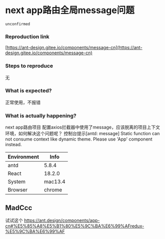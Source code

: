 # next app路由全局message问题

`unconfirmed`

### Reproduction link

[https://ant-design.gitee.io/components/message-cn](https://ant-design.gitee.io/components/message-cn)

### Steps to reproduce

无

### What is expected?

正常使用，不报错

### What is actually happening?

next app路由项目 配置axios拦截器中使用了message，应该脱离的项目上下文环境，如何解决这个问题呢？
控制台提示[antd: message] Static function can not consume context like dynamic theme. Please use 'App' component instead.

| Environment | Info    |
| ----------- | ------- |
| antd        | 5.8.4   |
| React       | 18.2.0  |
| System      | mac13.4 |
| Browser     | chrome  |

<!-- generated by ant-design-issue-helper. DO NOT REMOVE -->

## MadCcc

试试这个
https://ant.design/components/app-cn#%E5%85%A8%E5%B1%80%E5%9C%BA%E6%99%AFredux-%E5%9C%BA%E6%99%AF
